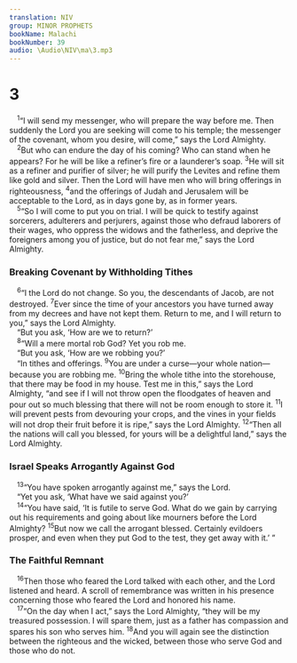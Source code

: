 ```yaml
---
translation: NIV
group: MINOR PROPHETS
bookName: Malachi 
bookNumber: 39
audio: \Audio\NIV\ma\3.mp3
---
```


<div class="title"><h1>3</h1></div>
<span class="verse ma_3_1"> <sup>1</sup>“I will send my messenger, who will prepare the way before me. Then suddenly the Lord you are seeking will come to his temple; the messenger of the covenant, whom you desire, will come,” says the Lord Almighty. <br/></span>
<span class="verse ma_3_2"> <sup>2</sup>But who can endure the day of his coming? Who can stand when he appears? For he will be like a refiner’s fire or a launderer’s soap. </span>
<span class="verse ma_3_3"><sup>3</sup>He will sit as a refiner and purifier of silver; he will purify the Levites and refine them like gold and silver. Then the Lord will have men who will bring offerings in righteousness, </span>
<span class="verse ma_3_4"><sup>4</sup>and the offerings of Judah and Jerusalem will be acceptable to the Lord, as in days gone by, as in former years. <br/></span>
<span class="verse ma_3_5"> <sup>5</sup>“So I will come to put you on trial. I will be quick to testify against sorcerers, adulterers and perjurers, against those who defraud laborers of their wages, who oppress the widows and the fatherless, and deprive the foreigners among you of justice, but do not fear me,” says the Lord Almighty. <br/></span>
<div class="title"><h3>Breaking Covenant by Withholding Tithes </h3></div>
<span class="verse ma_3_6"> <sup>6</sup>“I the Lord do not change. So you, the descendants of Jacob, are not destroyed. </span>
<span class="verse ma_3_7"><sup>7</sup>Ever since the time of your ancestors you have turned away from my decrees and have not kept them. Return to me, and I will return to you,” says the Lord Almighty. <br/> “But you ask, ‘How are we to return?’ <br/></span>
<span class="verse ma_3_8"> <sup>8</sup>“Will a mere mortal rob God? Yet you rob me. <br/> “But you ask, ‘How are we robbing you?’ <br/> “In tithes and offerings. </span>
<span class="verse ma_3_9"><sup>9</sup>You are under a curse—your whole nation—because you are robbing me. </span>
<span class="verse ma_3_10"><sup>10</sup>Bring the whole tithe into the storehouse, that there may be food in my house. Test me in this,” says the Lord Almighty, “and see if I will not throw open the floodgates of heaven and pour out so much blessing that there will not be room enough to store it. </span>
<span class="verse ma_3_11"><sup>11</sup>I will prevent pests from devouring your crops, and the vines in your fields will not drop their fruit before it is ripe,” says the Lord Almighty. </span>
<span class="verse ma_3_12"><sup>12</sup>“Then all the nations will call you blessed, for yours will be a delightful land,” says the Lord Almighty. <br/></span>
<div class="title"><h3>Israel Speaks Arrogantly Against God </h3></div>
<span class="verse ma_3_13"> <sup>13</sup>“You have spoken arrogantly against me,” says the Lord. <br/> “Yet you ask, ‘What have we said against you?’ <br/></span>
<span class="verse ma_3_14"> <sup>14</sup>“You have said, ‘It is futile to serve God. What do we gain by carrying out his requirements and going about like mourners before the Lord Almighty? </span>
<span class="verse ma_3_15"><sup>15</sup>But now we call the arrogant blessed. Certainly evildoers prosper, and even when they put God to the test, they get away with it.’ ” <br/></span>
<div class="title"><h3>The Faithful Remnant </h3></div>
<span class="verse ma_3_16"> <sup>16</sup>Then those who feared the Lord talked with each other, and the Lord listened and heard. A scroll of remembrance was written in his presence concerning those who feared the Lord and honored his name. <br/></span>
<span class="verse ma_3_17"> <sup>17</sup>“On the day when I act,” says the Lord Almighty, “they will be my treasured possession. I will spare them, just as a father has compassion and spares his son who serves him. </span>
<span class="verse ma_3_18"><sup>18</sup>And you will again see the distinction between the righteous and the wicked, between those who serve God and those who do not. <br/></span>
